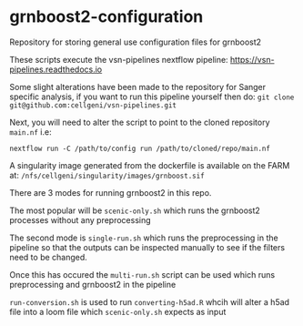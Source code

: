 # grnboost2-configuration
Repository for storing general use configuration files for grnboost2

These scripts execute the vsn-pipelines nextflow pipeline: https://vsn-pipelines.readthedocs.io

Some slight alterations have been made to the repository for Sanger specific analysis, if you want to run this pipeline yourself then do:
`git clone git@github.com:cellgeni/vsn-pipelines.git`

Next, you will need to alter the script to point to the cloned repository `main.nf` i.e:

`nextflow run -C /path/to/config run /path/to/cloned/repo/main.nf`

A singularity image generated from the dockerfile is available on the FARM at: `/nfs/cellgeni/singularity/images/grnboost.sif`

There are 3 modes for running grnboost2 in this repo.

The most popular will be `scenic-only.sh` which runs the grnboost2 processes without any preprocessing

The second mode is `single-run.sh` which runs the preprocessing in the pipeline so that the outputs can be inspected manually to see if the filters need to be changed.

Once this has occured the `multi-run.sh` script can be used which runs preprocessing and grnboost2 in the pipeline 

`run-conversion.sh` is used to run `converting-h5ad.R` whcih will alter a h5ad file into a loom file which `scenic-only.sh` expects as input
